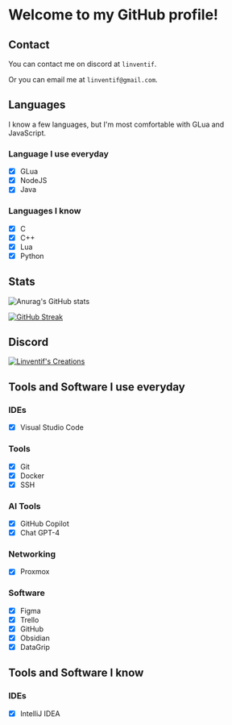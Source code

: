 # Welcome to my GitHub profile!

## Contact

You can contact me on discord at `linventif`.

Or you can email me at `linventif@gmail.com`.

## Languages

I know a few languages, but I'm most comfortable with GLua and JavaScript.

### Language I use everyday

- [x] GLua
- [x] NodeJS
- [x] Java

### Languages I know

- [x] C
- [x] C++
- [x] Lua
- [x] Python
  
## Stats

<!-- ![Top Langs](https://github-readme-stats.vercel.app/api/top-langs/?username=linventif&layout=normal) -->

![Anurag's GitHub stats](https://github-readme-stats.vercel.app/api?username=linventif&show_icons=true)

[![GitHub Streak](https://github-readme-streak-stats.herokuapp.com/?user=linventif)](https://git.io/streak-stats)

<!-- [![trophy](https://github-profile-troph000) -->

## Discord

[![Linventif's Creations](https://i.imgur.com/Ro6EtDP.png)](https://linv.dev/discord)

## Tools and Software I use everyday

### IDEs

- [x] Visual Studio Code

### Tools

- [x] Git
- [x] Docker
- [x] SSH

### AI Tools

- [x] GitHub Copilot
- [x] Chat GPT-4

### Networking

- [x] Proxmox

### Software

- [x] Figma
- [x] Trello
- [x] GitHub
- [x] Obsidian
- [x] DataGrip

## Tools and Software I know

### IDEs

- [x] IntelliJ IDEA
